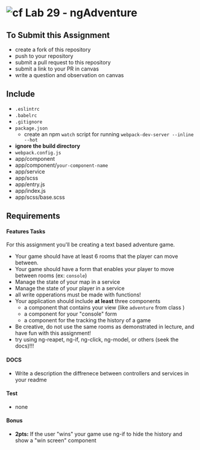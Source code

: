 ![cf](https://i.imgur.com/7v5ASc8.png) Lab 29 - ngAdventure
======

## To Submit this Assignment
  * create a fork of this repository
  * push to your repository
  * submit a pull request to this repository
  * submit a link to your PR in canvas
  * write a question and observation on canvas

## Include
  * `.eslintrc`
  * `.babelrc`
  * `.gitignore`
  * `package.json`
    * create an npm `watch` script for running `webpack-dev-server --inline --hot`
  * **ignore the build directory**
  * `webpack.config.js`
  * app/component
  * app/component/`your-component-name`
  * app/service
  * app/scss
  * app/entry.js
  * app/index.js
  * app/scss/base.scss

## Requirements
#### Features Tasks
For this assignment you'll be creating a text based adventure game.  

  * Your game should have at least 6 rooms that the player can move between.
  * Your game should have a form that enables your player to move between rooms (ex: `console`)
  * Manage the state of your map in a service
  * Manage the state of your player in a service
   * all write opperations must be made with functions!
  * Your application should include **at least** three components
    * a component that contains your view (like `adventure` from class )
    * a component for your "console" form
    * a component for the tracking the history of a game
  * Be creative, do not use the same rooms as demonstrated in lecture, and have fun with this assignment!
   * try using ng-reapet, ng-if, ng-click, ng-model, or others (seek the docs)!!!

#### DOCS
* Write a description the diffrenece between controllers and services in your readme

#### Test
* none

#### Bonus
* **2pts:** If the user "wins" your game use ng-if to hide the history and show a "win screen" component
